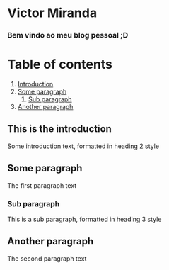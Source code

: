 # Victor Miranda
### Bem vindo ao meu blog pessoal ;D

# Table of contents
1. [Introduction](#introduction)
2. [Some paragraph](#paragraph1)
    1. [Sub paragraph](#subparagraph1)
3. [Another paragraph](#paragraph2)

## This is the introduction <a name="introduction"></a>
Some introduction text, formatted in heading 2 style

## Some paragraph <a name="paragraph1"></a>
The first paragraph text

### Sub paragraph <a name="subparagraph1"></a>
This is a sub paragraph, formatted in heading 3 style

## Another paragraph <a name="paragraph2"></a>
The second paragraph text

<script src="https://utteranc.es/client.js"
        repo="mirandavictor / mirandavictor.github.io"
        issue-term="pathname"
        theme="github-dark"
        crossorigin="anonymous"
        async>
</script>
